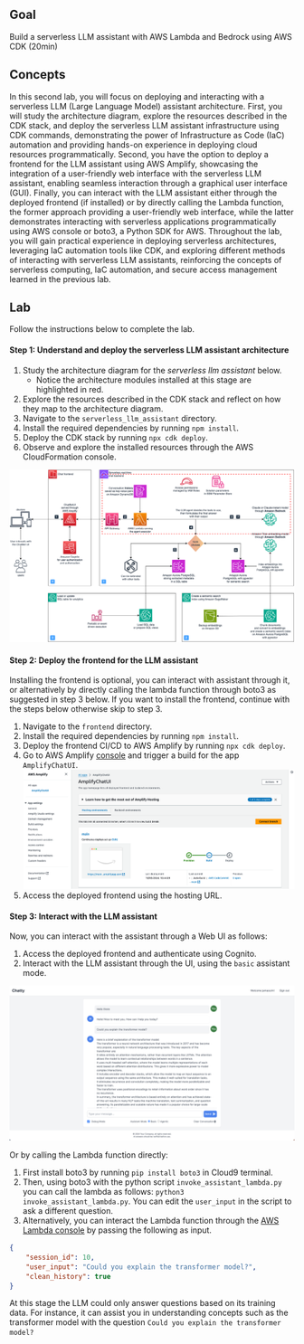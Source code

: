 
## Goal

Build a serverless LLM assistant with AWS Lambda and Bedrock using AWS CDK (20min)

## Concepts

In this second lab, you will focus on deploying and interacting with a serverless LLM (Large Language Model) assistant architecture.
First, you will study the architecture diagram, explore the resources described in the CDK stack,
and deploy the serverless LLM assistant infrastructure using CDK commands,
demonstrating the power of Infrastructure as Code (IaC) automation and providing hands-on experience in deploying cloud resources programmatically.
Second, you have the option to deploy a frontend for the LLM assistant using AWS Amplify,
showcasing the integration of a user-friendly web interface with the serverless LLM assistant,
enabling seamless interaction through a graphical user interface (GUI).
Finally, you can interact with the LLM assistant either through the deployed frontend (if installed) or by directly calling the Lambda function,
the former approach providing a user-friendly web interface, while the latter demonstrates interacting with serverless applications programmatically using AWS console or boto3, a Python SDK for AWS.
Throughout the lab, you will gain practical experience in deploying serverless architectures, leveraging IaC automation tools like CDK,
and exploring different methods of interacting with serverless LLM assistants, reinforcing the concepts of serverless computing, IaC automation, and secure access management learned in the previous lab.

## Lab

Follow the instructions below to complete the lab.

#### Step 1: Understand and deploy the serverless LLM assistant architecture

1. Study the architecture diagram for the *serverless llm assistant* below.
    * Notice the architecture modules installed at this stage are highlighted in red.
2. Explore the resources described in the CDK stack and reflect on how they map to the architecture diagram.
3. Navigate to the `serverless_llm_assistant` directory.
4. Install the required dependencies by running `npm install`.
5. Deploy the CDK stack by running `npx cdk deploy`.
6. Observe and explore the installed resources through the AWS CloudFormation console.

![Agentic Assistant workshop Architecture](/assets/agentic-assistant-workshop-architecture-lab-02.png)

#### Step 2: Deploy the frontend for the LLM assistant

Installing the frontend is optional, you can interact with assistant through it, or alternatively by directly calling the lambda function through boto3
as suggested in step 3 below. If you want to install the frontend, continue with the steps below otherwise skip to step 3.

1. Navigate to the `frontend` directory.
2. Install the required dependencies by running `npm install`.
4. Deploy the frontend CI/CD to AWS Amplify by running `npx cdk deploy`.
5. Go to AWS Amplify [console](https://console.aws.amazon.com/amplify/home) and trigger a build for the app `AmplifyChatUI`.
![trigger the app build on the Amplify console](/assets/trigger-a-build-of-amplify-app.png)
6. Access the deployed frontend using the hosting URL.

#### Step 3: Interact with the LLM assistant

Now, you can interact with the assistant through a Web UI as follows:

1. Access the deployed frontend and authenticate using Cognito.
2. Interact with the LLM assistant through the UI, using the `basic` assistant mode.

![a demonstration of the chat ui](/assets/assistant-ui-demo.png)

Or by calling the Lambda function directly:

1. First install boto3 by running `pip install boto3` in Cloud9 terminal.
3. Then, using boto3 with the python script `invoke_assistant_lambda.py` you can call the lambda as follows: `python3 invoke_assistant_lambda.py`. You can edit the `user_input` in the script to ask a different question.
4. Alternatively, you can interact the Lambda function through the [AWS Lambda console](https://console.aws.amazon.com/lambda/home) by passing the following as input.
```json
{
    "session_id": 10,
    "user_input": "Could you explain the transformer model?",
    "clean_history": true
}
```

At this stage the LLM could only answer questions based on its training data.
For instance, it can assist you in understanding concepts such as the transformer model with the question `Could you explain the transformer model?`
